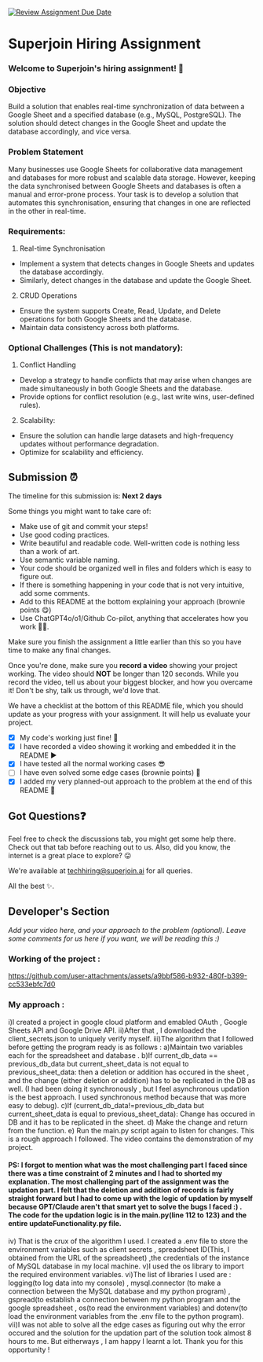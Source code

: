 [![Review Assignment Due Date](https://classroom.github.com/assets/deadline-readme-button-22041afd0340ce965d47ae6ef1cefeee28c7c493a6346c4f15d667ab976d596c.svg)](https://classroom.github.com/a/AHFn7Vbn)

# Superjoin Hiring Assignment

### Welcome to Superjoin's hiring assignment! 🚀

### Objective

Build a solution that enables real-time synchronization of data between a Google Sheet and a specified database (e.g., MySQL, PostgreSQL). The solution should detect changes in the Google Sheet and update the database accordingly, and vice versa.

### Problem Statement

Many businesses use Google Sheets for collaborative data management and databases for more robust and scalable data storage. However, keeping the data synchronised between Google Sheets and databases is often a manual and error-prone process. Your task is to develop a solution that automates this synchronisation, ensuring that changes in one are reflected in the other in real-time.

### Requirements:

1. Real-time Synchronisation

- Implement a system that detects changes in Google Sheets and updates the database accordingly.
- Similarly, detect changes in the database and update the Google Sheet.

2. CRUD Operations

- Ensure the system supports Create, Read, Update, and Delete operations for both Google Sheets and the database.
- Maintain data consistency across both platforms.

### Optional Challenges (This is not mandatory):

1. Conflict Handling

- Develop a strategy to handle conflicts that may arise when changes are made simultaneously in both Google Sheets and the database.
- Provide options for conflict resolution (e.g., last write wins, user-defined rules).

2. Scalability:

- Ensure the solution can handle large datasets and high-frequency updates without performance degradation.
- Optimize for scalability and efficiency.

## Submission ⏰

The timeline for this submission is: **Next 2 days**

Some things you might want to take care of:

- Make use of git and commit your steps!
- Use good coding practices.
- Write beautiful and readable code. Well-written code is nothing less than a work of art.
- Use semantic variable naming.
- Your code should be organized well in files and folders which is easy to figure out.
- If there is something happening in your code that is not very intuitive, add some comments.
- Add to this README at the bottom explaining your approach (brownie points 😋)
- Use ChatGPT4o/o1/Github Co-pilot, anything that accelerates how you work 💪🏽.

Make sure you finish the assignment a little earlier than this so you have time to make any final changes.

Once you're done, make sure you **record a video** showing your project working. The video should **NOT** be longer than 120 seconds. While you record the video, tell us about your biggest blocker, and how you overcame it! Don't be shy, talk us through, we'd love that.

We have a checklist at the bottom of this README file, which you should update as your progress with your assignment. It will help us evaluate your project.

- [x] My code's working just fine! 🥳
- [X] I have recorded a video showing it working and embedded it in the README ▶️
- [x] I have tested all the normal working cases 😎
- [ ] I have even solved some edge cases (brownie points) 💪
- [X] I added my very planned-out approach to the problem at the end of this README 📜

## Got Questions❓

Feel free to check the discussions tab, you might get some help there. Check out that tab before reaching out to us. Also, did you know, the internet is a great place to explore? 😛

We're available at techhiring@superjoin.ai for all queries.

All the best ✨.

## Developer's Section

_Add your video here, and your approach to the problem (optional). Leave some comments for us here if you want, we will be reading this :)_

### Working of the project :  

https://github.com/user-attachments/assets/a9bbf586-b932-480f-b399-cc533ebfc7d0  

### My approach : 
i)I created a project in google cloud platform and emabled OAuth , Google Sheets API and Google Drive API. 
ii)After that , I downloaded the client_secrets.json to uniquely verify myself. 
iii)The algorithm that I followed before getting the program ready is as follows : 
    a)Maintain two variables each for the spreadsheet and database . 
    b)If current_db_data == previous_db_data but current_sheet_data is not equal to previous_sheet_data: 
    then a deletion or addition has occured in the sheet , and the change (either deletion or addition) has to be replicated in the DB as well. (I had been doing it synchronously , but I feel 
    asynchronous updation is the best approach. I used synchronous method because that was more easy to debug). 
    c)If (current_db_data!=previous_db_data but current_sheet_data is equal to previous_sheet_data): 
          Change has occured in DB and it has to be replicated in the sheet. 
    d) Make the change and return from the function. 
    e) Run the main.py script again to listen for changes. 
This is a rough approach I followed. The video contains the demonstration of my project. 
#### PS: I forgot to mention what was the most challenging part I faced since there was a time constraint of 2 minutes and I had to shorted my explanation. The most challenging part of the assignment was the updation part. I felt that the deletion and addition of records is fairly straight forward but I had to come up with the logic of updation by myself because GPT/Claude aren't that smart yet to solve the bugs I faced :) . The code for the updation logic is in the main.py(line 112 to 123) and the entire updateFunctionality.py file. 

iv) That is the crux of the algorithm I used. I created a .env file to store the environment variables such as client secrets , spreadsheet ID(This, I obtained from the URL of the spreadsheet) ,the credentials of the instance of MySQL database in my local machine. 
v)I used the os library to import the required environment variables. 
vi)The list of libraries I used are : 
  logging(to log data into my console) , mysql.connector (to make a connection between the MySQL database and my python program) , gspread(to establish a connection between my python program and the google spreadsheet , os(to read the environment variables) and dotenv(to load the environment variables from the .env file to the python program). 
vii)I was not able to solve all the edge cases as figuring out why the error occured and the solution for the updation part of the solution took almost 8 hours to me. But eitherways , I am happy I learnt a lot. 
Thank you for this opportunity ! 
